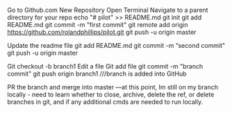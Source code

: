 Go to Github.com
New Repository
Open Terminal
Navigate to a parent directory for your repo
echo "# pilot" >> README.md
git init
git add README.md
git commit -m "first commit"
git remote add origin https://github.com/rolandphillips/pilot.git
git push -u origin master


Update the readme file
git add README.md
git commit -m “second commit"
git push -u origin master

Git checkout -b branch1
Edit a file
Git add file
git commit -m "branch commit"
git push origin branch1    ///branch is added into GitHub

PR the branch and merge into master
—at this point, Im still on my branch locally - need to learn whether to close, archive, delete the ref, or delete branches in git, and if any additional cmds are needed to run locally.

